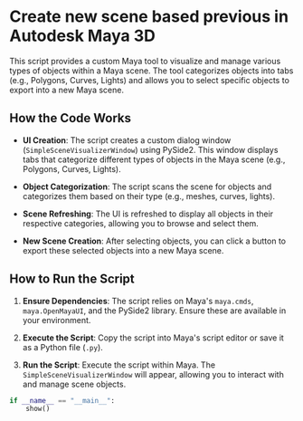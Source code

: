 # Create new scene based previous in Autodesk Maya 3D

This script provides a custom Maya tool to visualize and manage various types of objects within a Maya scene. The tool categorizes objects into tabs (e.g., Polygons, Curves, Lights) and allows you to select specific objects to export into a new Maya scene.

## How the Code Works

- **UI Creation**: The script creates a custom dialog window (`SimpleSceneVisualizerWindow`) using PySide2. This window displays tabs that categorize different types of objects in the Maya scene (e.g., Polygons, Curves, Lights).
  
- **Object Categorization**: The script scans the scene for objects and categorizes them based on their type (e.g., meshes, curves, lights).

- **Scene Refreshing**: The UI is refreshed to display all objects in their respective categories, allowing you to browse and select them.

- **New Scene Creation**: After selecting objects, you can click a button to export these selected objects into a new Maya scene.

## How to Run the Script

1. **Ensure Dependencies**: The script relies on Maya's `maya.cmds`, `maya.OpenMayaUI`, and the PySide2 library. Ensure these are available in your environment.

2. **Execute the Script**: Copy the script into Maya's script editor or save it as a Python file (`.py`).

3. **Run the Script**: Execute the script within Maya. The `SimpleSceneVisualizerWindow` will appear, allowing you to interact with and manage scene objects.

```python
if __name__ == "__main__":
    show()

